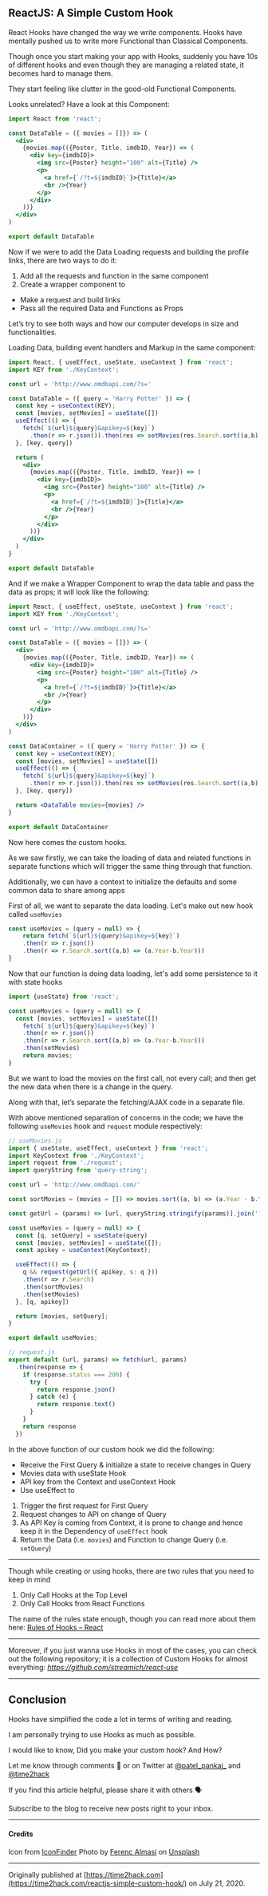 ## ReactJS: A Simple Custom Hook

React Hooks have changed the way we write components. Hooks have mentally pushed us to write more Functional than Classical Components.

Though once you start making your app with Hooks, suddenly you have 10s of different hooks and even though they are managing a related state, it becomes hard to manage them. 

They start feeling like clutter in the good-old Functional Components.

Looks unrelated? Have a look at this Component:
```jsx
import React from 'react';

const DataTable = ({ movies = []}) => (
  <div>
    {movies.map(({Poster, Title, imdbID, Year}) => (
      <div key={imdbID}>
        <img src={Poster} height="100" alt={Title} />
        <p>
          <a href={`/?t=${imdbID}`}>{Title}</a>
          <br />{Year}
        </p>
      </div>
    ))}
  </div>
)

export default DataTable
```

Now if we were to add the Data Loading requests and building the profile links, there are two ways to do it:
1. Add all the requests and function in the same component
2. Create a wrapper component to
* Make a request and build links
* Pass all the required Data and Functions as Props

Let’s try to see both ways and how our computer develops in size and functionalities. 


Loading Data, building event handlers and Markup in the same component:

```jsx
import React, { useEffect, useState, useContext } from 'react';
import KEY from './KeyContext';

const url = 'http://www.omdbapi.com/?s='

const DataTable = ({ query = 'Harry Potter' }) => {
  const key = useContext(KEY);
  const [movies, setMovies] = useState([])
  useEffect(() => {
    fetch(`${url}${query}&apikey=${key}`)
      .then(r => r.json()).then(res => setMovies(res.Search.sort((a,b) => (a.Year-b.Year))))
  }, [key, query])

  return (
    <div>
      {movies.map(({Poster, Title, imdbID, Year}) => (
        <div key={imdbID}>
          <img src={Poster} height="100" alt={Title} />
          <p>
            <a href={`/?t=${imdbID}`}>{Title}</a>
            <br />{Year}
          </p>
        </div>
      ))}
    </div>
  )
}

export default DataTable
```

And if we make a Wrapper Component to wrap the data table and pass the data as props; it will look like the following:

```jsx
import React, { useEffect, useState, useContext } from 'react';
import KEY from './KeyContext';

const url = 'http://www.omdbapi.com/?s='

const DataTable = ({ movies = []}) => (
  <div>
    {movies.map(({Poster, Title, imdbID, Year}) => (
      <div key={imdbID}>
        <img src={Poster} height="100" alt={Title} />
        <p>
          <a href={`/?t=${imdbID}`}>{Title}</a>
          <br />{Year}
        </p>
      </div>
    ))}
  </div>
)

const DataContainer = ({ query = 'Harry Potter' }) => {
  const key = useContext(KEY);
  const [movies, setMovies] = useState([])
  useEffect(() => {
    fetch(`${url}${query}&apikey=${key}`)
      .then(r => r.json()).then(res => setMovies(res.Search.sort((a,b) => (a.Year-b.Year))))
  }, [key, query])

  return <DataTable movies={movies} />
}

export default DataContainer
```

Now here comes the custom hooks. 

As we saw firstly, we can take the loading of data and related functions in separate functions which will trigger the same thing through that function. 

Additionally, we can have a context to initialize the defaults and some common data to share among apps

First of all, we want to separate the data loading. Let's make out new hook called `useMovies`

```js
const useMovies = (query = null) => {
	return fetch(`${url}${query}&apikey=${key}`)
    .then(r => r.json())
    .then(r => r.Search.sort((a,b) => (a.Year-b.Year)))
}
```

Now that our function is doing data loading, let's add some persistence to it with state hooks
```js
import {useState} from 'react';

const useMovies = (query = null) => {
  const [movies, setMovies] = useState([])
	fetch(`${url}${query}&apikey=${key}`)
    .then(r => r.json())
    .then(r => r.Search.sort((a,b) => (a.Year-b.Year)))
    .then(setMovies)
	return movies;
}
```


But we want to load the movies on the first call, not every call; and then get the new data when there is a change in the query.

Along with that, let’s separate the fetching/AJAX code in a separate file.

With above mentioned separation of concerns in the code; we have the following `useMovies` hook and `request` module respectively:

```js
// useMovies.js
import { useState, useEffect, useContext } from 'react';
import KeyContext from './KeyContext';
import request from './request';
import queryString from 'query-string';

const url = 'http://www.omdbapi.com/'

const sortMovies = (movies = []) => movies.sort((a, b) => (a.Year - b.Year))

const getUrl = (params) => [url, queryString.stringify(params)].join('?')

const useMovies = (query = null) => {
  const [q, setQuery] = useState(query)
  const [movies, setMovies] = useState([]);
  const apikey = useContext(KeyContext);

  useEffect(() => {
    q && request(getUrl({ apikey, s: q }))
    .then(r => r.Search)
    .then(sortMovies)
    .then(setMovies)
  }, [q, apikey])

  return [movies, setQuery];
}

export default useMovies;
```

```js
// request.js
export default (url, params) => fetch(url, params)
  .then(response => {
    if (response.status === 200) {
      try {
        return response.json()
      } catch (e) {
        return response.text()
      }
    }
    return response
  })
```

In the above function of our custom hook we did the following:

* Receive the First Query & initialize a state to receive changes in Query
* Movies data with useState Hook
* API key from the Context and useContext Hook
* Use useEffect to 
1. Trigger the first request for First Query
2. Request changes to API on change of Query
3. As API Key is coming from Context, it is prone to change and hence keep it in the Dependency of `useEffect` hook
4. Return the Data (i.e. `movies`) and Function to change Query (i.e. `setQuery`)

---

Though while creating or using hooks, there are two rules that you need to keep in mind
1. Only Call Hooks at the Top Level
2. Only Call Hooks from React Functions

The name of the rules state enough, though you can read more about them here: [Rules of Hooks – React](https://reactjs.org/docs/hooks-rules.html)

---

Moreover, if you just wanna use Hooks in most of the cases, you can check	out the following repository; it is a collection of Custom Hooks for almost everything: *https://github.com/streamich/react-use* 

---

## Conclusion

Hooks have simplified the code a lot in terms of writing and reading.

I am personally trying to use Hooks as much as possible.

I would like to know, Did you make your custom hook? And How?

Let me know through comments 💬 or on Twitter at  [@patel\_pankaj\_](https://twitter.com/patel_pankaj_)  and [@time2hack](https://twitter.com/time2hack)

If you find this article helpful, please share it with others 🗣

Subscribe to the blog to receive new posts right to your inbox.

---

#### Credits
Icon from [IconFinder](https://www.iconfinder.com/icons/5172985/chain_connect_hyper_internet_link_security_web_icon)
Photo by  [Ferenc Almasi](https://unsplash.com/@flowforfrank?utm_source=unsplash&utm_medium=referral&utm_content=creditCopyText)  on  [Unsplash](https://unsplash.com/s/photos/hooks?utm_source=unsplash&utm_medium=referral&utm_content=creditCopyText) 

---

Originally published at [https://time2hack.com](https://time2hack.com/reactjs-simple-custom-hook/) on July 21, 2020.
